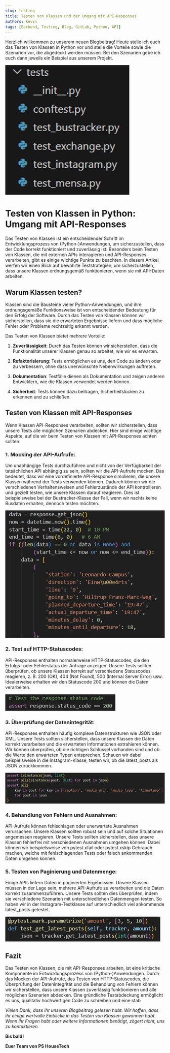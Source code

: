 ```yaml
---
slug: testing
title: Testen von Klassen und der Umgang mit API-Responses
authors: kevin
tags: [Backend, Testing, Blog, GitLab, Python, API]
---
```



Herzlich willkommen zu unserem neuen Blogbeitrag! Heute stelle ich euch das Testen von Klassen in Python vor und stelle die Vorteile sowie die Szenarien vor, die abgedeckt werden müssen. Bei den Szenarien gebe ich euch dann jeweils ein Beispiel aus unserem Projekt.

![Testklassen](./testing.png)

# Testen von Klassen in Python: Umgang mit API-Responses

Das Testen von Klassen ist ein entscheidender Schritt im Entwicklungsprozess von (Python-)Anwendungen, um sicherzustellen, dass der Code korrekt funktioniert und zuverlässig ist. Besonders beim Testen von Klassen, die mit externen APIs interagieren und API-Responses verarbeiten, gibt es einige wichtige Punkte zu beachten. In diesem Artikel werfen wir einen Blick auf bewährte Teststrategien, um sicherzustellen, dass unsere Klassen ordnungsgemäß funktionieren, wenn sie mit API-Daten arbeiten.

## Warum Klassen testen?

Klassen sind die Bausteine vieler Python-Anwendungen, und ihre ordnungsgemäße Funktionsweise ist von entscheidender Bedeutung für den Erfolg der Software. Durch das Testen von Klassen können wir sicherstellen, dass sie die erwarteten Ergebnisse liefern und dass mögliche Fehler oder Probleme rechtzeitig erkannt werden.

Das Testen von Klassen bietet mehrere Vorteile:

1. **Zuverlässigkeit**: Durch das Testen können wir sicherstellen, dass die Funktionalität unserer Klassen genau so arbeitet, wie wir es erwarten.

2. **Refaktorisierung**: Tests ermöglichen es uns, den Code zu ändern oder zu verbessern, ohne dass unerwünschte Nebenwirkungen auftreten.

3. **Dokumentation**: Testfälle dienen als Dokumentation und zeigen anderen Entwicklern, wie die Klassen verwendet werden können.

4. **Sicherheit**: Tests können dazu beitragen, Sicherheitslücken zu erkennen und zu schließen.

## Testen von Klassen mit API-Responses

Wenn Klassen API-Responses verarbeiten, sollten wir sicherstellen, dass unsere Tests alle möglichen Szenarien abdecken. Hier sind einige wichtige Aspekte, auf die wir beim Testen von Klassen mit API-Responses achten sollten:

### 1. **Mocking der API-Aufrufe**: 

Um unabhängige Tests durchzuführen und nicht von der Verfügbarkeit der tatsächlichen API abhängig zu sein, sollten wir die API-Aufrufe mocken. Das bedeutet, dass wir eine vordefinierte API-Response simulieren, die unsere Klassen während der Tests verwenden können. Dadurch können wir die verschiedenen Verhaltensweisen und Fehlerzustände der API kontrollieren und gezielt testen, wie unsere Klassen darauf reagieren. Dies ist beispielsweise bei der Bustracker-Klasse der Fall, wenn wir nachts keine Busdaten erhalten, dennoch testen möchten.

![Busdaten](./bustrackernight.png)

### 2. **Test auf HTTP-Statuscodes**: 

API-Responses enthalten normalerweise HTTP-Statuscodes, die den Erfolgs- oder Fehlerstatus der Anfrage anzeigen. Unsere Tests sollten überprüfen, ob unsere Klassen korrekt auf verschiedene Statuscodes reagieren, z. B. 200 (OK), 404 (Not Found), 500 (Internal Server Error) usw. Idealerweise erhalten wir den Statuscode 200 und können die Daten verarbeiten.

![Statuscode](./statuscode.png)

### 3. **Überprüfung der Datenintegrität**: 

API-Responses enthalten häufig komplexe Datenstrukturen wie JSON oder XML. Unsere Tests sollten sicherstellen, dass unsere Klassen die Daten korrekt verarbeiten und die erwarteten Informationen extrahieren können. Wir können überprüfen, ob die richtigen Schlüssel vorhanden sind und ob die Werte den erwarteten Typen entsprechen. Schauen wir dabei beispielsweise in die Instagram-Klasse, testen wir, ob die latest_posts als JSON zurückkommen.

![Datenformat](./datenformat.png)

### 4. **Behandlung von Fehlern und Ausnahmen**: 

API-Aufrufe können fehlschlagen oder unerwartete Ausnahmen verursachen. Unsere Klassen sollten robust sein und auf solche Situationen angemessen reagieren. Unsere Tests sollten sicherstellen, dass unsere Klassen fehlerfrei mit verschiedenen Ausnahmen umgehen können. Dabei können wir beispielsweise von pytest.xfail oder pytest.xskip Gebrauch machen, welche mit fehlschlagenden Tests oder falsch ankommenden Daten umgehen können.

### 5. **Testen von Paginierung und Datenmenge**: 

Einige APIs liefern Daten in paginierten Ergebnissen. Unsere Klassen müssen in der Lage sein, mehrere API-Aufrufe zu verarbeiten und die Daten korrekt zusammenzuführen. Unsere Tests sollten dies überprüfen, indem sie verschiedene Szenarien mit unterschiedlichen Datenmengen testen. So haben wir in der Instagram-Testklasse auf unterschiedlich viel ankommende latest_posts getestet.

![UnterschiedlicheAnzahl](./amount.png)

## Fazit

Das Testen von Klassen, die mit API-Responses arbeiten, ist eine kritische Komponente im Entwicklungsprozess von (Python-)Anwendungen. Durch das Mocken der API-Aufrufe, das Testen von HTTP-Statuscodes, die Überprüfung der Datenintegrität und die Behandlung von Fehlern können wir sicherstellen, dass unsere Klassen zuverlässig funktionieren und alle möglichen Szenarien abdecken. Eine gründliche Testabdeckung ermöglicht es uns, qualitativ hochwertigen Code zu schreiben und eine stab


_Vielen Dank, dass ihr unseren Blogbeitrag gelesen habt. Wir hoffen, dass ihr einige wertvolle Einblicke in das Testen von Klassen gewonnen habt. Wenn ihr Fragen habt oder weitere Informationen benötigt, zögert nicht, uns zu kontaktieren._

**Bis bald!**

**Euer Team von PS HouseTech**




